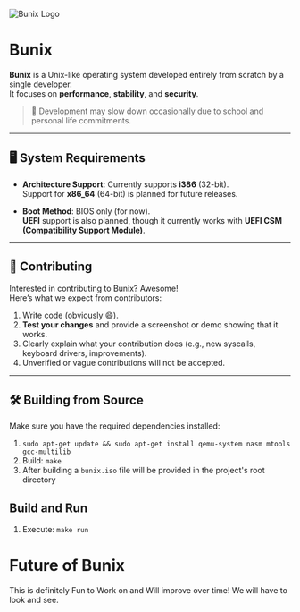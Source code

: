 ![Bunix Logo](https://github.com/user-attachments/assets/ceaf6f84-0ba8-4df5-b7ea-014fb0951aaf)

# Bunix

**Bunix** is a Unix-like operating system developed entirely from scratch by a single developer.  
It focuses on **performance**, **stability**, and **security**.

> 🚧 Development may slow down occasionally due to school and personal life commitments.

---

## 🖥️ System Requirements

- **Architecture Support**: Currently supports **i386** (32-bit).  
  Support for **x86_64** (64-bit) is planned for future releases.
  
- **Boot Method**: BIOS only (for now).  
  **UEFI** support is also planned, though it currently works with **UEFI CSM (Compatibility Support Module)**.

---

## 🤝 Contributing

Interested in contributing to Bunix? Awesome!  
Here’s what we expect from contributors:

1. Write code (obviously 😄).
2. **Test your changes** and provide a screenshot or demo showing that it works.
3. Clearly explain what your contribution does (e.g., new syscalls, keyboard drivers, improvements).
4. Unverified or vague contributions will not be accepted.

---

## 🛠️ Building from Source

Make sure you have the required dependencies installed:

1. `sudo apt-get update && sudo apt-get install qemu-system nasm mtools gcc-multilib`
2. Build: `make`
3. After building a `bunix.iso` file will be provided in the project's root directory

## Build and Run
1. Execute: `make run`

# Future of Bunix
This is definitely Fun to Work on and Will improve over time!
We will have to look and see.

